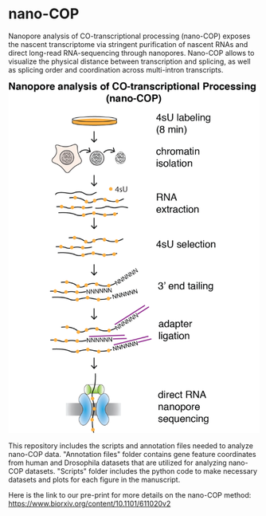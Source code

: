 # nano-COP

Nanopore analysis of CO-transcriptional processing (nano-COP) exposes the nascent transcriptome via stringent purification of nascent RNAs and direct long-read RNA-sequencing through nanopores. Nano-COP allows to visualize the physical distance between transcription and splicing, as well as splicing order and coordination across multi-intron transcripts.

![alt text](https://github.com/churchmanlab/nano-COP/blob/master/nanoCOP.png)

This repository includes the scripts and annotation files needed to analyze nano-COP data. "Annotation files" folder contains gene feature coordinates from human and Drosophila datasets that are utilized for analyzing nano-COP datasets. "Scripts" folder includes the python code to make necessary datasets and plots for each figure in the manuscript.


Here is the link to our pre-print for more details on the nano-COP method: https://www.biorxiv.org/content/10.1101/611020v2
